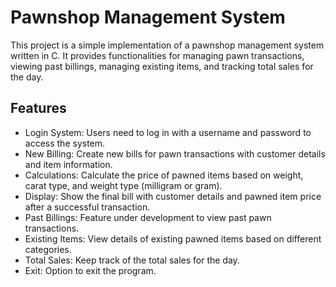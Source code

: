 
# Pawnshop Management System

This project is a simple implementation of a pawnshop management system written in C. It provides functionalities for managing pawn transactions, viewing past billings, managing existing items, and tracking total sales for the day.
## Features

- Login System: Users need to log in with a username and password to access the system.
- New Billing: Create new bills for pawn transactions with customer details and item information.
- Calculations: Calculate the price of pawned items based on weight, carat type, and weight type (milligram or gram).
- Display: Show the final bill with customer details and pawned item price after a successful transaction.
- Past Billings: Feature under development to view past pawn transactions.
- Existing Items: View details of existing pawned items based on different categories.
- Total Sales: Keep track of the total sales for the day.
- Exit: Option to exit the program.